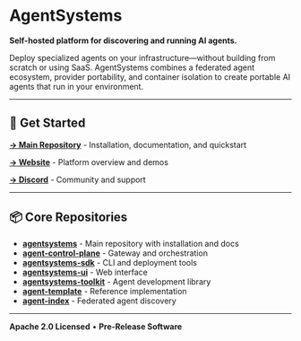 # AgentSystems

**Self-hosted platform for discovering and running AI agents.**

Deploy specialized agents on your infrastructure—without building from scratch or using SaaS. AgentSystems combines a federated agent ecosystem, provider portability, and container isolation to create portable AI agents that run in your environment.

---

## 🚀 Get Started

**[→ Main Repository](https://github.com/agentsystems/agentsystems)** - Installation, documentation, and quickstart

**[→ Website](https://agentsystems.ai)** - Platform overview and demos

**[→ Discord](https://discord.com/invite/JsxDxQ5zfV)** - Community and support

---

## 📦 Core Repositories

- **[agentsystems](https://github.com/agentsystems/agentsystems)** - Main repository with installation and docs
- **[agent-control-plane](https://github.com/agentsystems/agent-control-plane)** - Gateway and orchestration
- **[agentsystems-sdk](https://github.com/agentsystems/agentsystems-sdk)** - CLI and deployment tools
- **[agentsystems-ui](https://github.com/agentsystems/agentsystems-ui)** - Web interface
- **[agentsystems-toolkit](https://github.com/agentsystems/agentsystems-toolkit)** - Agent development library
- **[agent-template](https://github.com/agentsystems/agent-template)** - Reference implementation
- **[agent-index](https://github.com/agentsystems/agent-index)** - Federated agent discovery

---

**Apache 2.0 Licensed** • **Pre-Release Software**
